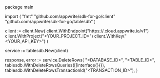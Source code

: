 package main

import (
    "fmt"
    "github.com/appwrite/sdk-for-go/client"
    "github.com/appwrite/sdk-for-go/tablesdb"
)

client := client.New(
    client.WithEndpoint("https://<REGION>.cloud.appwrite.io/v1")
    client.WithProject("<YOUR_PROJECT_ID>")
    client.WithKey("<YOUR_API_KEY>")
)

service := tablesdb.New(client)

response, error := service.DeleteRows(
    "<DATABASE_ID>",
    "<TABLE_ID>",
    tablesdb.WithDeleteRowsQueries([]interface{}{}),
    tablesdb.WithDeleteRowsTransactionId("<TRANSACTION_ID>"),
)

